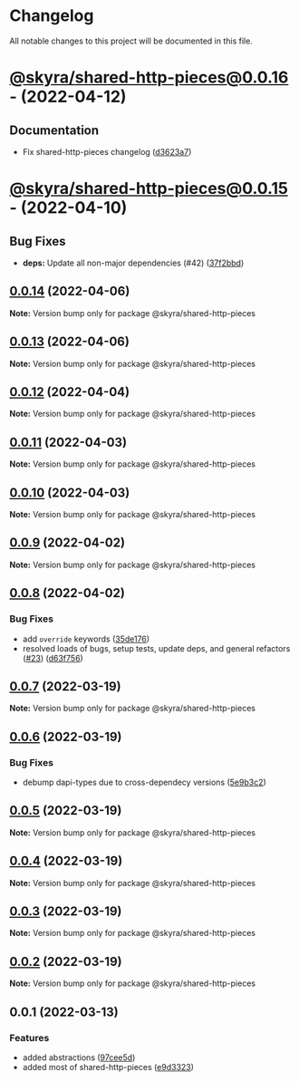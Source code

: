 # Changelog

All notable changes to this project will be documented in this file.

# [@skyra/shared-http-pieces@0.0.16](https://github.com/skyra-project/archid-components/compare/@skyra/shared-http-pieces@0.0.15...@skyra/shared-http-pieces@0.0.16) - (2022-04-12)

## Documentation

- Fix shared-http-pieces changelog ([d3623a7](https://github.com/skyra-project/archid-components/commit/d3623a73b81c30d553a80f586089fc7c81c93032))

# [@skyra/shared-http-pieces@0.0.15](https://github.com/skyra-project/archid-components/compare/@skyra/shared-http-pieces@0.0.14...@skyra/shared-http-pieces@0.0.15) - (2022-04-10)

## Bug Fixes

- **deps:** Update all non-major dependencies (#42) ([37f2bbd](https://github.com/skyra-project/archid-components/commit/37f2bbdcd8f6ec2145fc063f192c506495974d7a))

## [0.0.14](https://github.com/skyra-project/archid-components/compare/@skyra/shared-http-pieces@0.0.13...@skyra/shared-http-pieces@0.0.14) (2022-04-06)

**Note:** Version bump only for package @skyra/shared-http-pieces

## [0.0.13](https://github.com/skyra-project/archid-components/compare/@skyra/shared-http-pieces@0.0.12...@skyra/shared-http-pieces@0.0.13) (2022-04-06)

**Note:** Version bump only for package @skyra/shared-http-pieces

## [0.0.12](https://github.com/skyra-project/archid-components/compare/@skyra/shared-http-pieces@0.0.11...@skyra/shared-http-pieces@0.0.12) (2022-04-04)

**Note:** Version bump only for package @skyra/shared-http-pieces

## [0.0.11](https://github.com/skyra-project/archid-components/compare/@skyra/shared-http-pieces@0.0.10...@skyra/shared-http-pieces@0.0.11) (2022-04-03)

**Note:** Version bump only for package @skyra/shared-http-pieces

## [0.0.10](https://github.com/skyra-project/archid-components/compare/@skyra/shared-http-pieces@0.0.9...@skyra/shared-http-pieces@0.0.10) (2022-04-03)

**Note:** Version bump only for package @skyra/shared-http-pieces

## [0.0.9](https://github.com/skyra-project/archid-components/compare/@skyra/shared-http-pieces@0.0.8...@skyra/shared-http-pieces@0.0.9) (2022-04-02)

**Note:** Version bump only for package @skyra/shared-http-pieces

## [0.0.8](https://github.com/skyra-project/archid-components/compare/@skyra/shared-http-pieces@0.0.7...@skyra/shared-http-pieces@0.0.8) (2022-04-02)

### Bug Fixes

-   add `override` keywords ([35de176](https://github.com/skyra-project/archid-components/commit/35de1764162d633bef44448a6fb51227a1800741))
-   resolved loads of bugs, setup tests, update deps, and general refactors ([#23](https://github.com/skyra-project/archid-components/issues/23)) ([d63f756](https://github.com/skyra-project/archid-components/commit/d63f7569cc81a33e7fbbec8af9673624936a833c))

## [0.0.7](https://github.com/skyra-project/archid-components/compare/@skyra/shared-http-pieces@0.0.6...@skyra/shared-http-pieces@0.0.7) (2022-03-19)

**Note:** Version bump only for package @skyra/shared-http-pieces

## [0.0.6](https://github.com/skyra-project/archid-components/compare/@skyra/shared-http-pieces@0.0.5...@skyra/shared-http-pieces@0.0.6) (2022-03-19)

### Bug Fixes

-   debump dapi-types due to cross-dependecy versions ([5e9b3c2](https://github.com/skyra-project/archid-components/commit/5e9b3c25857a99826d837396bf044e96fae998b3))

## [0.0.5](https://github.com/skyra-project/archid-components/compare/@skyra/shared-http-pieces@0.0.4...@skyra/shared-http-pieces@0.0.5) (2022-03-19)

**Note:** Version bump only for package @skyra/shared-http-pieces

## [0.0.4](https://github.com/skyra-project/archid-components/compare/@skyra/shared-http-pieces@0.0.3...@skyra/shared-http-pieces@0.0.4) (2022-03-19)

**Note:** Version bump only for package @skyra/shared-http-pieces

## [0.0.3](https://github.com/skyra-project/archid-components/compare/@skyra/shared-http-pieces@0.0.2...@skyra/shared-http-pieces@0.0.3) (2022-03-19)

**Note:** Version bump only for package @skyra/shared-http-pieces

## [0.0.2](https://github.com/skyra-project/archid-components/compare/@skyra/shared-http-pieces@0.0.1...@skyra/shared-http-pieces@0.0.2) (2022-03-19)

**Note:** Version bump only for package @skyra/shared-http-pieces

## 0.0.1 (2022-03-13)

### Features

-   added abstractions ([97cee5d](https://github.com/skyra-project/archid-components/commit/97cee5de5a553f5607a37ee3d782193c8046ff71))
-   added most of shared-http-pieces ([e9d3323](https://github.com/skyra-project/archid-components/commit/e9d33234a165aa4b514a3dbe61de65a3427f55f7))

